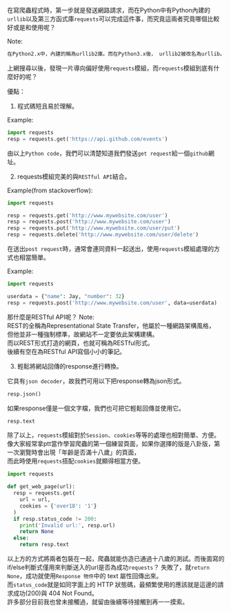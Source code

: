 在寫爬蟲程式時，第一步就是發送網路請求，而在Python中有Python內建的`urllib`以及第三方函式庫`requests`可以完成這件事，而究竟這兩者究竟哪個比較好或是和使用呢？

Note:
``` bash
在Python2.x中，內建的稱為urllib2庫。而在Python3.x後， urllib2被改名為urllib。
```

上網搜尋以後，發現一片導向偏好使用`requests`模組，而`requests`模組到底有什麼好的呢？

優點：
1. 程式碼短且易於理解。

Example:
```Python
import requests
resp = requests.get('https://api.github.com/events')
```

由以上`Python code`，我們可以清楚知道我們發送`get request`給一個`github`網址。

2. requests模組完美的與`RESTful API`結合。

Example(from stackoverflow):
```Python
import requests

resp = requests.get('http://www.mywebsite.com/user')
resp = requests.post('http://www.mywebsite.com/user')
resp = requests.put('http://www.mywebsite.com/user/put')
resp = requests.delete('http://www.mywebsite.com/user/delete')
```

在送出`post request`時，通常會連同資料一起送出，使用`requests`模組處理的方式也相當簡單。

Example:
```Python
import requests

userdata = {"name": Jay, "number": 32}
resp = requests.post('http://www.mywebsite.com/user', data=userdata)
```


那什麼是RESTful API呢？
Note:
<br>REST的全稱為Representational State Transfer，他屬於一種網路架構風格，
<br>但他並非一種強制標準，故網站不一定要依此架構建構。
<br>而以REST形式打造的網頁，也就可稱為RESTful形式。
<br>後續有空在為RESTful API寫個小小的筆記。

3. 輕鬆將網站回傳的response進行轉換。

它具有`json decoder`，故我們可用以下把response轉為json形式。
```Python
resp.json()
```

如果response僅是一個文字檔，我們也可把它輕鬆回傳並使用它。
```Python
resp.text
```

除了以上，`requests`模組對於`Session`、`cookies`等等的處理也相對簡單、方便。
<br>像大家經常拿ptt當作學習爬蟲的第一個練習頁面，如果你選擇的版是八卦版，第一次瀏覽時會出現「年齡是否滿十八歲」的頁面，
<br>而此時使用`requests`搭配`cookies`就顯得相當方便。

```Python
import requests

def get_web_page(url):
  resp = requests.get(
    url = url,
    cookies = {'over18': '1'}
  )
  if resp.status_code != 200:
    print('Invalid url:', resp.url)
    return None
  else:
    return resp.text
```
以上方的方式將兩者包裝在一起，爬蟲就能仿造已通過十八歲的測試。而後面寫的if/else判斷式僅用來判斷送入的url是否為成功`requests`？
失敗了，就`return None`，成功就使用`Response 物件`中的 text 屬性回傳出來。
<br>而`status_code`就是如同字面上的 HTTP 狀態碼，最頻繁使用的應該就是這邊的請求成功(200)與 404 Not Found。
<br>許多部分目前我也曾未接觸過，就留由後續等待接觸到再一一摸索。
